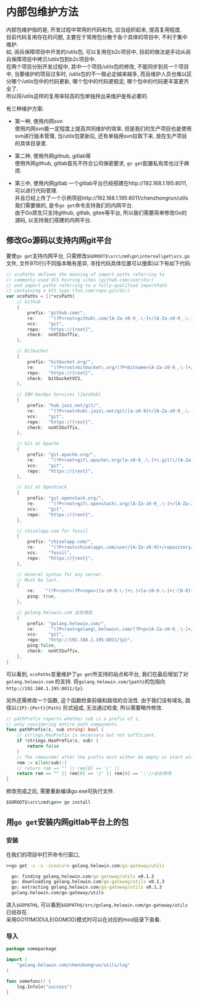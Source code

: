 # 内部包维护方法
内部包维护指的是, 开发过程中常用的代码和包, 应当组织起来, 提高复用程度.  
目前代码复用存在的问题, 主要在于常用包分散于各个具体的项目中, 不利于集中维护.  
如, 阅兵保障项目中开发的/utils包, 可以复用在b2c项目中, 
目前的做法是手动从阅兵保障项目中拷贝/utils包到b2c项目中.  
在两个项目分别开发过程中, 其中一个项目/utils包的修改, 不能同步到另一个项目中, 
当要维护的项目过多时, /utils包的不一致必定越来越多, 而且维护人员也难以区分哪个/utils包中的代码更新, 
哪个包中的代码更稳定, 哪个包中的代码更丰富更齐全了.  
所以将/utils这样的复用率较高的包单独拎出来维护是有必要的.  


有三种维护方案:  
* 第一种, 使用内网svn  
使用内网svn能一定程度上提高共同维护的效率, 但是我们的生产项目也是使用svn进行版本管理, 
当/utils包更新后, 还有单独用svn拉取下来, 放在生产项目的具体目录里.  

* 第二种, 使用外网github, gitlab等  
使用外网github, gitlab首先不符合公司保密要求, `go get`配置私有库也过于麻烦.  

* 第三中, 使用内网gitlab
一个gitlab平台已经搭建在http://192.168.1.195:8011, 可以进行代码管理.  
并且已经上传了一个示例项目http://192.168.1.195:8011/chenzhongrun/utils  
我们需要做的, 是令`go get`命令支持我们的内网平台.  
由于Go原生只支持github, gitlab, gitee等平台, 所以我们需要简单修改Go的源码,
以支持我们搭建的内网平台.  

## 修改Go源码以支持内网git平台
要使`go get`支持内网平台, 只需修改`$GOROOT$\src\cmd\go\internal\get\vcs.go`文件, 
文件970行(不同版本略有差异, 寻找代码具体位置可以搜索)以下有如下代码:  
```go
// vcsPaths defines the meaning of import paths referring to
// commonly-used VCS hosting sites (github.com/user/dir)
// and import paths referring to a fully-qualified importPath
// containing a VCS type (foo.com/repo.git/dir)
var vcsPaths = []*vcsPath{
	// Github
	{
		prefix: "github.com/",
		re:     `^(?P<root>github\.com/[A-Za-z0-9_.\-]+/[A-Za-z0-9_.\-]+)(/[\p{L}0-9_.\-]+)*$`,
		vcs:    "git",
		repo:   "https://{root}",
		check:  noVCSSuffix,
	},

	// Bitbucket
	{
		prefix: "bitbucket.org/",
		re:     `^(?P<root>bitbucket\.org/(?P<bitname>[A-Za-z0-9_.\-]+/[A-Za-z0-9_.\-]+))(/[A-Za-z0-9_.\-]+)*$`,
		repo:   "https://{root}",
		check:  bitbucketVCS,
	},

	// IBM DevOps Services (JazzHub)
	{
		prefix: "hub.jazz.net/git/",
		re:     `^(?P<root>hub\.jazz\.net/git/[a-z0-9]+/[A-Za-z0-9_.\-]+)(/[A-Za-z0-9_.\-]+)*$`,
		vcs:    "git",
		repo:   "https://{root}",
		check:  noVCSSuffix,
	},

	// Git at Apache
	{
		prefix: "git.apache.org/",
		re:     `^(?P<root>git\.apache\.org/[a-z0-9_.\-]+\.git)(/[A-Za-z0-9_.\-]+)*$`,
		vcs:    "git",
		repo:   "https://{root}",
	},

	// Git at OpenStack
	{
		prefix: "git.openstack.org/",
		re:     `^(?P<root>git\.openstack\.org/[A-Za-z0-9_.\-]+/[A-Za-z0-9_.\-]+)(\.git)?(/[A-Za-z0-9_.\-]+)*$`,
		vcs:    "git",
		repo:   "https://{root}",
	},

	// chiselapp.com for fossil
	{
		prefix: "chiselapp.com/",
		re:     `^(?P<root>chiselapp\.com/user/[A-Za-z0-9]+/repository/[A-Za-z0-9_.\-]+)$`,
		vcs:    "fossil",
		repo:   "https://{root}",
	},

	// General syntax for any server.
	// Must be last.
	{
		re:   `^(?P<root>(?P<repo>([a-z0-9.\-]+\.)+[a-z0-9.\-]+(:[0-9]+)?(/~?[A-Za-z0-9_.\-]+)+?)\.(?P<vcs>bzr|fossil|git|hg|svn))(/~?[A-Za-z0-9_.\-]+)*$`,
		ping: true,
	},

	// golang.helowin.com 此处增加
	{
		prefix: "golang.helowin.com/",
		re:     `^(?P<root>golang\.helowin\.com/(?P<p>[A-Za-z0-9_.\-]+/[A-Za-z0-9_.\-]+))(/[A-Za-z0-9_.\-]+)*$`,
		vcs:    "git",
		repo:   "http://192.168.1.195:8011/{p}",
		ping:false,
		check:  noVCSSuffix,
	},
}
```   
可以看到, `vcsPaths`变量维护了`go get`所支持的站点和平台, 我们在最后增加了对`golang.helowin.com`
的支持.  将`golang.helowin.com/{path}`的包指向`http://192.168.1.195:8011/{p}`.  

另外还需修改一个函数, 这个函数检查前缀和路径的合法性. 由于我们没有域名, 路径以`{IP}:{Port}{Path}`
形式组成, 无法通过检查, 所以需要略作修改.  
```go
// pathPrefix reports whether sub is a prefix of s,
// only considering entire path components.
func pathPrefix(s, sub string) bool {
	// strings.HasPrefix is necessary but not sufficient.
	if !strings.HasPrefix(s, sub) {
		return false
	}
	// The remainder after the prefix must either be empty or start with a slash.
	rem := s[len(sub):]
    // return rem == "" || rem[0] == '/' ||
	return rem == "" || rem[0] == '/' || rem[0] == ':'//此处修改
}
```  

修改完成之后, 需要重新编译go.exe可执行文件.  
```cmd
$GOROOT$\src\cmd\go>> go install
```

## 用`go get`安装内网gitlab平台上的包
### 安装
在我们的项目中打开命令行窗口, 
```cmd
>>go get -v -u -insecure golang.helowin.com/go-gateway/utils

  go: finding golang.helowin.com/go-gateway/utils v0.1.3
  go: downloading golang.helowin.com/go-gateway/utils v0.1.3
  go: extracting golang.helowin.com/go-gateway/utils v0.1.3
  golang.helowin.com/go-gateway/utils
```
进入`$GOPATH$`, 可以看到`$GOPATH$/src/golang.helowin.com/go-gateway/utils`已经存在.  
采用GO111MODULE(GOMOD)模式时可以在对应的mod目录下查看.  

### 导入
```go
package somepackage

import (
    "golang.helowin.com/chenzhongrun/utils/log"
)

func somefunc() {
	log.Infoln("success")
} 

``` 


